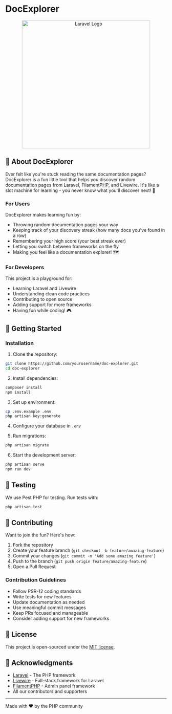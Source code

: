 # DocExplorer

<p align="center">
    <img src="https://raw.githubusercontent.com/laravel/art/master/logo-lockup/5%20SVG/2%20CMYK/1%20Full%20Color/laravel-logolockup-cmyk-red.svg" width="400" alt="Laravel Logo">
</p>

## 🚀 About DocExplorer

Ever felt like you're stuck reading the same documentation pages? DocExplorer is a fun little tool that helps you discover random documentation pages from Laravel, FilamentPHP, and Livewire. It's like a slot machine for learning - you never know what you'll discover next! 🎰

### For Users

DocExplorer makes learning fun by:
- Throwing random documentation pages your way
- Keeping track of your discovery streak (how many docs you've found in a row)
- Remembering your high score (your best streak ever)
- Letting you switch between frameworks on the fly
- Making you feel like a documentation explorer! 🗺️

### For Developers

This project is a playground for:
- Learning Laravel and Livewire
- Understanding clean code practices
- Contributing to open source
- Adding support for more frameworks
- Having fun while coding! 🎮

## 🚀 Getting Started

### Installation

1. Clone the repository:
```bash
git clone https://github.com/yourusername/doc-explorer.git
cd doc-explorer
```

2. Install dependencies:
```bash
composer install
npm install
```

3. Set up environment:
```bash
cp .env.example .env
php artisan key:generate
```

4. Configure your database in `.env`

5. Run migrations:
```bash
php artisan migrate
```

6. Start the development server:
```bash
php artisan serve
npm run dev
```

## 🧪 Testing

We use Pest PHP for testing. Run tests with:

```bash
php artisan test
```

## 🤝 Contributing

Want to join the fun? Here's how:

1. Fork the repository
2. Create your feature branch (`git checkout -b feature/amazing-feature`)
3. Commit your changes (`git commit -m 'Add some amazing feature'`)
4. Push to the branch (`git push origin feature/amazing-feature`)
5. Open a Pull Request

### Contribution Guidelines

- Follow PSR-12 coding standards
- Write tests for new features
- Update documentation as needed
- Use meaningful commit messages
- Keep PRs focused and manageable
- Consider adding support for new frameworks

## 📝 License

This project is open-sourced under the [MIT license](https://opensource.org/licenses/MIT).

## 🙏 Acknowledgments

- [Laravel](https://laravel.com) - The PHP framework
- [Livewire](https://livewire.laravel.com) - Full-stack framework for Laravel
- [FilamentPHP](https://filamentphp.com) - Admin panel framework
- All our contributors and supporters

---

Made with ❤️ by the PHP community
